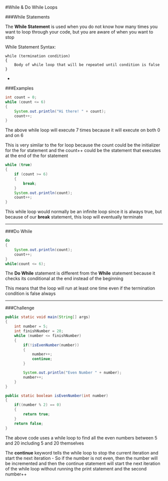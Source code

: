 #While & Do While Loops

###While Statements

The **While Statement** is used when you do not know how many times you want to loop through your code, but you are aware of when you want to stop

While Statement Syntax:

```
while (termination condition)
{
    Body of while loop that will be repeated until condition is false
}
```

-

###Examples

```java
int count = 0;
while (count <= 6)
{
    System.out.println("Hi there! " + count);
    count++;
}
```

The above while loop will execute 7 times because it will execute on both 0 and on 6

This is very similar to the for loop because the count could be the initializer for the for statement and the count++ could be the statement that executes at the end of the for statement

```java
while (true)
{
    if (count >= 6)
    {
        break;
    }
    System.out.println(count);
    count++;
}
```

This while loop would normally be an infinite loop since it is always true, but because of our **break** statement, this loop will eventually terminate

***

###Do While

```java
do
{
    System.out.println(count);
    count++;
}
while(count <= 6);
```

The **Do While** statement is different from the **While** statement because it checks its conditional at the end instead of the beginning

This means that the loop will run at least one time even if the termination condition is false always

***

###Challenge

```java
public static void main(String[] args)
{
    int number = 5;
    int finishNumber = 20;
    while (number <= finishNumber)
    {
        if(!isEvenNumber(number))
        {
            number++;
            continue;
        }

        System.out.println("Even Number " + number);
        number++;
    }
}

public static boolean isEvenNumber(int number)
{
    if((number % 2) == 0)
    {
        return true;
    }
    return false;
}
```

The above code uses a while loop to find all the even numbers between 5 and 20 including 5 and 20 themselves

The **continue** keyword tells the while loop to stop the current iteration and start the next iteration - So if the number is not even, then the number will be incremented and then the continue statement will start the next iteration of the while loop without running the print statement and the second number++